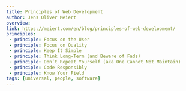 ```yaml
---
title: Principles of Web Development
author: Jens Oliver Meiert
overview:
link: https://meiert.com/en/blog/principles-of-web-development/
principles:
 - principle: Focus on the User
 - principle: Focus on Quality
 - principle: Keep It Simple
 - principle: Think Long-Term (and Beware of Fads)
 - principle: Don’t Repeat Yourself (aka One Cannot Not Maintain)
 - principle: Code Responsibly
 - principle: Know Your Field
tags: [universal, people, software]
---
```

